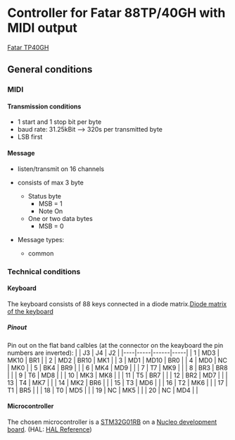 # Controller for Fatar 88TP/40GH with MIDI output
[Fatar TP40GH](http://www.fatar.com/Pages/TP_40_GH_ES.htm)
## General conditions
### MIDI
#### Transmission conditions
- 1 start and 1 stop bit per byte
- baud rate: 31.25kBit --> 320s per transmitted byte
- LSB first
#### Message
- listen/transmit on 16 channels
- consists of max 3 byte
    - Status byte
        - MSB = 1
        - Note On 
    - One or two data bytes
        - MSB = 0

- Message types:
    - common
### Technical conditions
#### Keyboard 
The keyboard consists of 88 keys connected in a diode matrix.[Diode matrix of the keyboard](https://doepfer.de/DIY/Matrix_88.gif)

##### Pinout
Pin out on the flat band calbles (at the connector on the keayboard the pin numbers are inverted):
|    | J3  | J4   | J2  |
|----|-----|------|-----|
| 1  | MD3 | MK10 | BR1 |
| 2  | MD2 | BR10 | MK1 |
| 3  | MD1 | MD10 | BR0 |
| 4  | MD0 | NC   | MK0 |
| 5  | BK4 | BR9  |     |
| 6  | MK4 | MD9  |     |
| 7  | T7  | MK9  |     |
| 8  | BR3 | BR8  |     |
| 9  | T6  | MD8  |     |
| 10 | MK3 | MK8  |     |
| 11 | T5  | BR7  |     |
| 12 | BR2 | MD7  |     |
| 13 | T4  | MK7  |     |
| 14 | MK2 | BR6  |     |
| 15 | T3  | MD6  |     |
| 16 | T2  | MK6  |     |
| 17 | T1  | BR5  |     |
| 18 | T0  | MD5  |     |
| 19 | NC  | MK5  |     |
| 20 | NC  | MD4  |     |

#### Microcontroller
The chosen microcontroller is a [STM32G01RB](https://www.st.com/en/microcontrollers-microprocessors/stm32g071rb.html#documentation) on a [Nucleo development board](https://www.st.com/en/evaluation-tools/nucleo-g071rb.html). (HAL: [HAL Reference](https://www.st.com/resource/en/user_manual/dm00451807-description-of-stm32g0-hal-and-lowlayer-drivers-stmicroelectronics.pdf))


